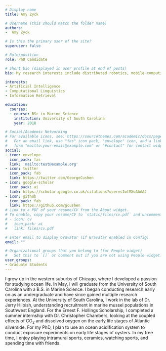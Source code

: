 ```yaml
---
# Display name
title: Amy Zyck

# Username (this should match the folder name)
authors:
-  Amy Zyck

# Is this the primary user of the site?
superuser: false

# Role/position
role: PhD Candidate

# Short bio (displayed in user profile at end of posts)
bio: My research interests include distributed robotics, mobile computing and programmable matter.

interests:
- Artificial Intelligence
- Computational Linguistics
- Information Retrieval

education:
  courses:
  - course: BSc in Marine Science
    institution: University of South Carolina
    year: 2018

# Social/Academic Networking
# For available icons, see: https://sourcethemes.com/academic/docs/page-builder/#icons
#   For an email link, use "fas" icon pack, "envelope" icon, and a link in the
#   form "mailto:your-email@example.com" or "#contact" for contact widget.
social:
- icon: envelope
  icon_pack: fas
  link: 'mailto:test@example.org'
- icon: twitter
  icon_pack: fab
  link: https://twitter.com/GeorgeCushen
- icon: google-scholar
  icon_pack: ai
  link: https://scholar.google.co.uk/citations?user=sIwtMXoAAAAJ
- icon: github
  icon_pack: fab
  link: https://github.com/gcushen
# Link to a PDF of your resume/CV from the About widget.
# To enable, copy your resume/CV to `static/files/cv.pdf` and uncomment the lines below.
# - icon: cv
#   icon_pack: ai
#   link: files/cv.pdf

# Enter email to display Gravatar (if Gravatar enabled in Config)
email: ""

# Organizational groups that you belong to (for People widget)
#   Set this to `[]` or comment out if you are not using People widget.
user_groups:
- Graduate Students
---
```


I grew up in the western suburbs of Chicago, where I developed a passion for studying ocean life. In May, I will graduate from the University of South Carolina with a B.S. in Marine Science. I began conducting research early on as an undergraduate and have since gained multiple research experiences. At the University of South Carolina, I work in the lab of Dr. Jerry Hilbish, understanding recruitment in marine mussel populations in Southwest England. For the Ernest F. Hollings Scholarship, I completed a summer internship with Dr. Christopher Chambers, looking at the coupled effects of CO<sub>2</sub> and dissolved oxygen on the early life stages of Atlantic silverside. For my PhD, I plan to use an ocean acidification system to conduct exposure experiments on early life stages of oysters. In my free time, I enjoy playing intramural sports, ceramics, watching sports, and spending time with friends.